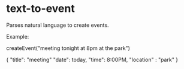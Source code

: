 # text-to-event
Parses natural language to create events.

Example:

createEvent("meeting tonight at 8pm at the park")

{
  "title": "meeting"
  "date": today,
  "time": 8:00PM,
  "location" : "park"
}
